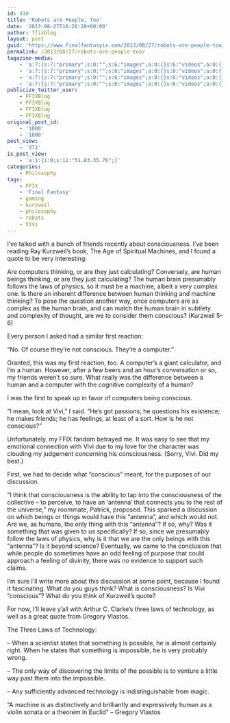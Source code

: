 ```yaml
---
id: 410
title: 'Robots are People, Too'
date: '2013-08-27T16:20:20+00:00'
author: ffixblog
layout: post
guid: 'https://www.finalfantasyix.com/2013/08/27/robots-are-people-too/'
permalink: /2013/08/27/robots-are-people-too/
tagazine-media:
    - 'a:7:{s:7:"primary";s:0:"";s:6:"images";a:0:{}s:6:"videos";a:0:{}s:11:"image_count";i:0;s:6:"author";s:8:"47012034";s:7:"blog_id";s:8:"48119600";s:9:"mod_stamp";s:19:"2013-08-27 16:20:20";}'
    - 'a:7:{s:7:"primary";s:0:"";s:6:"images";a:0:{}s:6:"videos";a:0:{}s:11:"image_count";i:0;s:6:"author";s:8:"47012034";s:7:"blog_id";s:8:"48119600";s:9:"mod_stamp";s:19:"2013-08-27 16:20:20";}'
    - 'a:7:{s:7:"primary";s:0:"";s:6:"images";a:0:{}s:6:"videos";a:0:{}s:11:"image_count";i:0;s:6:"author";s:8:"47012034";s:7:"blog_id";s:8:"48119600";s:9:"mod_stamp";s:19:"2013-08-27 16:20:20";}'
    - 'a:7:{s:7:"primary";s:0:"";s:6:"images";a:0:{}s:6:"videos";a:0:{}s:11:"image_count";i:0;s:6:"author";s:8:"47012034";s:7:"blog_id";s:8:"48119600";s:9:"mod_stamp";s:19:"2013-08-27 16:20:20";}'
publicize_twitter_user:
    - FFIXBlog
    - FFIXBlog
    - FFIXBlog
    - FFIXBlog
original_post_id:
    - '1000'
    - '1000'
post_view:
    - '371'
is_post_view:
    - 'a:1:{i:0;s:11:"51.83.35.76";}'
categories:
    - Philosophy
tags:
    - FFIX
    - 'Final Fantasy'
    - gaming
    - kurzweil
    - philosophy
    - robots
    - Vivi
---
```


I’ve talked with a bunch of friends recently about consciousness. I’ve been reading Ray Kurzweil’s book, The Age of Spiritual Machines, and I found a quote to be very interesting:

Are computers thinking, or are they just calculating? Conversely, are human beings thinking, or are they just calculating? The human brain presumably follows the laws of physics, so it must be a machine, albeit a very complex one. Is there an inherent difference between human thinking and machine thinking? To pose the question another way, once computers are as complex as the human brain, and can match the human brain in subtlety and complexity of thought, are we to consider them conscious? (Kurzweil 5-6)

Every person I asked had a similar first reaction:

“No. Of course they’re not conscious. They’re a computer.”

Granted, this was my first reaction, too. A computer’s a giant calculator, and I’m a human. However, after a few beers and an hour’s conversation or so, my friends weren’t so sure. What really was the difference between a human and a computer with the cognitive complexity of a human?

I was the first to speak up in favor of computers being conscious.

“I mean, look at Vivi,” I said. “He’s got passions; he questions his existence; he makes friends; he has feelings, at least of a sort. How is he not conscious?”

Unfortunately, my FFIX fandom betrayed me. It was easy to see that my emotional connection with Vivi due to my love for the character was clouding my judgement concerning his consciousness. (Sorry, Vivi. Did my best.)

First, we had to decide what “conscious” meant, for the purposes of our discussion.

“I think that consciousness is the ability to tap into the consciousness of the collective – to perceive, to have an ‘antenna’ that connects you to the rest of the universe,” my roommate, Patrick, proposed. This sparked a discussion on which beings or things would have this “antenna”, and which would not. Are we, as humans, the only thing with this “antenna”? If so, why? Was it something that was given to us specifically? If so, since we presumably follow the laws of physics, why is it that we are the only beings with this “antenna”? Is it beyond science? Eventually, we came to the conclusion that while people do sometimes have an odd feeling of purpose that could approach a feeling of divinity, there was no evidence to support such claims.

I’m sure I’ll write more about this discussion at some point, because I found it fascinating. What do you guys think? What is consciousness? Is Vivi “conscious”? What do you think of Kurzweil’s quote?

For now, I’ll leave y’all with Arthur C. Clarke’s three laws of technology, as well as a great quote from Gregory Vlastos.

The Three Laws of Technology:

– When a scientist states that something is possible, he is almost certainly right. When he states that something is impossible, he is very probably wrong.

– The only way of discovering the limits of the possible is to venture a little way past them into the impossible.

– Any sufficiently advanced technology is indistinguishable from magic.

“A machine is as distinctively and brilliantly and expressively human as a violin sonata or a theorem in Euclid” – Gregory Vlastos